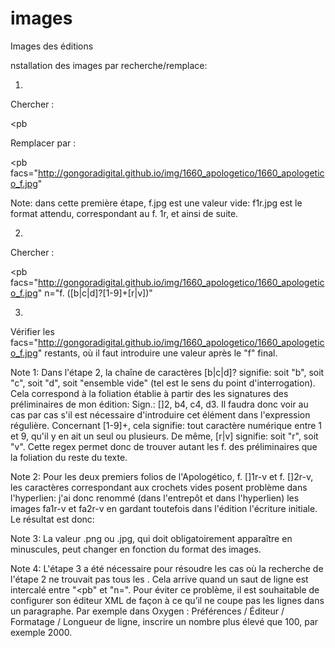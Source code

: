 # images
Images des éditions

nstallation des images par recherche/remplace:

1.

Chercher :

<pb

Remplacer par :

<pb facs="http://gongoradigital.github.io/img/1660_apologetico/1660_apologetico_f.jpg"

Note: dans cette première étape, f.jpg est une valeur vide: f1r.jpg est le format attendu, correspondant au f. 1r, et ainsi de suite.

 

2.

Chercher :

<pb facs="http://gongoradigital.github.io/img/1660_apologetico/1660_apologetico_f.jpg" n="f. ([b|c|d]?[1-9]+[r|v])"

<pb facs="http://gongoradigital.github.io/img/1660_apologetico/1660_apologetico_f$1.jpg" n="f. $1">

 
3.
Vérifier les facs="http://gongoradigital.github.io/img/1660_apologetico/1660_apologetico_f.jpg" restants, où il faut introduire une valeur après le "f" final.

Note 1: Dans l'étape 2, la chaîne de caractères [b|c|d]? signifie: soit "b", soit "c", soit "d", soit "ensemble vide" (tel est le sens du point d'interrogation). Cela correspond à la foliation établie à partir des les signatures des préliminaires de mon édition: Sign.: []2, b4, c4, d3. Il faudra donc voir au cas par cas s'il est nécessaire d'introduire cet élément dans l'expression régulière. Concernant [1-9]+, cela signifie: tout caractère numérique entre 1 et 9, qu'il y en ait un seul ou plusieurs. De même, [r|v] signifie: soit "r", soit "v". Cette regex permet donc de trouver autant les f. des préliminaires que la foliation du reste du texte.

Note 2: Pour les deux premiers folios de l'Apologético, f. []1r-v et f. []2r-v, les caractères correspondant aux crochets vides posent problème dans l'hyperlien: j'ai donc renommé (dans l'entrepôt et dans l'hyperlien) les images  fa1r-v et fa2r-v en gardant toutefois dans l'édition l'écriture initiale. Le résultat est donc:
<pb facs="http://gongoradigital.github.io/img/1660_apologetico/1660_apologetico_fa1r.jpg" n="f. []1r"/>

Note 3: La valeur .png ou .jpg, qui doit obligatoirement apparaître en minuscules, peut changer en fonction du format des images.

Note 4: L'étape 3 a été nécessaire pour résoudre les cas où la recherche de l'étape 2 ne trouvait pas tous les <pb>. Cela arrive quand un saut de ligne est intercalé entre "<pb" et "n=". Pour éviter ce problème, il est souhaitable de configurer son éditeur XML de façon à ce qu’il ne coupe pas les lignes dans un paragraphe. Par exemple dans Oxygen : Préférences / Éditeur / Formatage / Longueur de ligne, inscrire un nombre plus élevé que 100, par exemple 2000.
